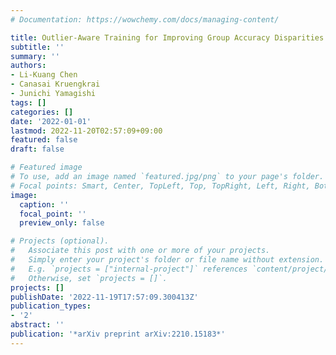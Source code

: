 ```yaml
---
# Documentation: https://wowchemy.com/docs/managing-content/

title: Outlier-Aware Training for Improving Group Accuracy Disparities
subtitle: ''
summary: ''
authors:
- Li-Kuang Chen
- Canasai Kruengkrai
- Junichi Yamagishi
tags: []
categories: []
date: '2022-01-01'
lastmod: 2022-11-20T02:57:09+09:00
featured: false
draft: false

# Featured image
# To use, add an image named `featured.jpg/png` to your page's folder.
# Focal points: Smart, Center, TopLeft, Top, TopRight, Left, Right, BottomLeft, Bottom, BottomRight.
image:
  caption: ''
  focal_point: ''
  preview_only: false

# Projects (optional).
#   Associate this post with one or more of your projects.
#   Simply enter your project's folder or file name without extension.
#   E.g. `projects = ["internal-project"]` references `content/project/deep-learning/index.md`.
#   Otherwise, set `projects = []`.
projects: []
publishDate: '2022-11-19T17:57:09.300413Z'
publication_types:
- '2'
abstract: ''
publication: '*arXiv preprint arXiv:2210.15183*'
---
```

